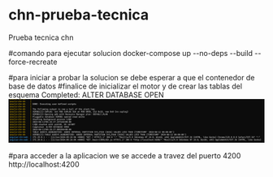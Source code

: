 # chn-prueba-tecnica
Prueba tecnica chn

#comando para ejecutar solucion 
docker-compose up --no-deps --build --force-recreate

#para iniciar a probar la solucion  se debe esperar a que el contenedor de base de datos 
#finalice de inicializar el motor y de crear las tablas del esquema
Completed: ALTER DATABASE OPEN
![alt text](end-db.png)

#para acceder a la aplicacion we se accede a travez del puerto 4200
http://localhost:4200